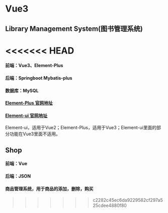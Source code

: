 # Vue3
## Library Management System(图书管理系统)

<<<<<<< HEAD
=======
#### 前端：Vue3、Element-Plus
#### 后端：Springboot Mybatis-plus
#### 数据库：MySQL

#### [Element-Plus 官网地址](http://element-plus.org/)
#### [Element-ui 官网地址](https://element.eleme.io/)

Element-ui，适用于Vue2；Element-Plus，适用于Vue3；Element-ui里面的部分功能在Vue3里面不适用。

## Shop
#### 前端：Vue 
#### 后端：JSON
#### 商品管理系统，用于商品的添加，删除，购买 
>>>>>>> c2282c45ec6da9229582cf297a525cdee4880f80
